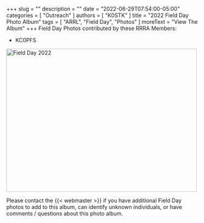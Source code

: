 +++
slug = ""
description = ""
date = "2022-06-29T07:54:00-05:00"
categories = [ "Outreach" ]
authors = [ "K0STK" ]
title = "2022 Field Day Photo Album"
tags = [ "ARRL", "Field Day", "Photos" ]
moreText = "View The Album"
+++
Field Day Photos contributed by these RRRA Members:

* KC0PFS

<!--more-->
<a data-flickr-embed="true" href="https://www.flickr.com/photos/rrra-fargo/albums/72177720300180605" title="Field Day 2022"><img src="https://live.staticflickr.com/65535/52181848199_4a88542824.jpg" width="500" height="375" alt="Field Day 2022"></a><script async src="//embedr.flickr.com/assets/client-code.js" charset="utf-8"></script>

Please contact the {{< webmaster >}} if you have additional Field Day photos
to add to this album, can identify unknown individuals, or have comments / questions about this photo album.
